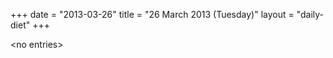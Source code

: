 +++
date = "2013-03-26"
title = "26 March 2013 (Tuesday)"
layout = "daily-diet"
+++


\<no entries\>
